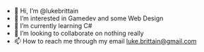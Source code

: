 - 👋 Hi, I’m @lukebrittain
- 👀 I’m interested in Gamedev and some Web Design
- 🌱 I’m currently learning C#
- 💞️ I’m looking to collaborate on nothing really
- 📫 How to reach me through my email luke.brittain@gmail.com

<!---
AstraStudios/AstraStudios is a ✨ special ✨ repository because its `README.md` (this file) appears on your GitHub profile.
You can click the Preview link to take a look at your changes.
--->
